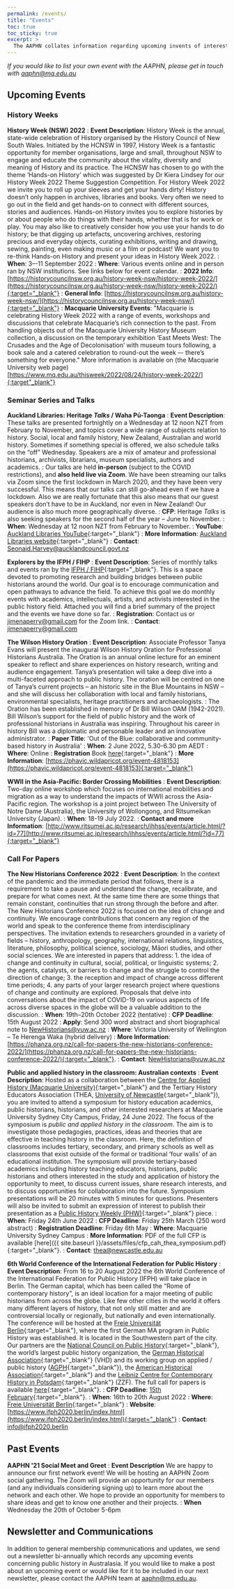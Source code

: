 ```yaml
---
permalink: /events/
title: "Events"
toc: true
toc_sticky: true
excerpt: >
  The AAPHN collates information regarding upcoming invents of interest to public history enthusiasts and practitioners and also sends out a bi-annual Newsletter summarising the year and looking forward to the future.
---
```

_If you would like to list your own event with the AAPHN, please get in touch with <aaphn@mq.edu.au>_

## Upcoming Events
### History Weeks
**History Week (NSW) 2022**
: **Event Description**: History Week is the annual, state-wide celebration of History organised by the History Council of New South Wales. Initiated by the HCNSW in 1997, History Week is a fantastic opportunity for member organisations, large and small, throughout NSW to engage and educate the community about the vitality, diversity and meaning of History and its practice. The HCNSW has chosen to go with the theme ‘Hands-on History’ which was suggested by Dr Kiera Lindsey for our History Week 2022 Theme Suggestion Competition. For History Week 2022 we invite you to roll up your sleeves and get your hands dirty! History doesn’t only happen in archives, libraries and books. Very often we need to go out in the field and get hands-on to connect with different sources, stories and audiences. Hands-on History invites you to explore histories by or about people who do things with their hands, whether that is for work or play. You may also like to creatively consider how you use your hands to do history; be that digging up artefacts, uncovering archives, restoring precious and everyday objects, curating exhibitions, writing and drawing, sewing, painting, even making music or a film or podcast! We want you to re-think Hands-on History and present your ideas in History Week 2022.
: **When**: 3–-11 September 2022
: **Where**: Various events online and in person ran by NSW institutions. See links below for event calendar.
: **2022 Info**: [https://historycouncilnsw.org.au/history-week-nsw/history-week-2022/](https://historycouncilnsw.org.au/history-week-nsw/history-week-2022/){:target="_blank"}
: **General Info**: [https://historycouncilnsw.org.au/history-week-nsw/](https://historycouncilnsw.org.au/history-week-nsw/){:target="_blank"}
: **Macquarie University Events**: "Macquarie is celebrating History Week 2022 with a range of events, workshops and discussions that celebrate Macquarie’s rich connection to the past.
From handling objects out of the Macquarie University History Museum collection, a discussion on the temporary exhibition ‘East Meets West: The Crusades and the Age of Decolonisation’ with museum tours following, a book sale and a catered celebration to round-out the week –- there’s something for everyone." More information is available on (the Macquarie University web page)[https://www.mq.edu.au/thisweek/2022/08/24/history-week-2022/]{:target"_blank"}

### Seminar Series and Talks
**Auckland Libraries: Heritage _Talks_ / Waha Pū-Taonga**
: **Event Description**: These talks are presented fortnightly on a Wednesday at 12 noon NZT from February to November, and topics cover a wide range of subjects relation to history. Social, local and family history, New Zealand, Australian and world history. Sometimes if something special is offered, we also schedule talks on the “off” Wednesday. Speakers are a mix of amateur and professional historians, archivists, librarians, museum specialists, authors and academics.
: Our talks are held **in-person** (subject to the COVID restrictions), and **also held live via Zoom**. We have been streaming our talks via Zoom since the first lockdown in March 2020, and they have been very successful. This means that our talks can still go-ahead even if we have a lockdown. Also we are really fortunate that this also means that our guest speakers don’t have to be in Auckland, nor even in New Zealand! Our audience is also much more geographically diverse.
: **CFP**: Heritage _Talks_ is also seeking speakers for the second half of the year – June to November.
: **When**: Wednesday at 12 noon NZT from February to November.
: **YouTube**: [Auckland Libraries YouTube](https://www.youtube.com/user/aucklandlibraries){:target="_blank"}
: **More Information**: [Auckland Libraries website](https://www.aucklandlibraries.govt.nz/Pages/family-and-local-history-events.aspx){:target="_blank"}
: **Contact**: <Seonaid.Harvey@aucklandcouncil.govt.nz>

**Explorers by the IFPH / FIHP**
: **Event Description**: Series of monthly talks and events ran by the [IFPH / FIHP](https://ifph.hypotheses.org/){:target="_blank"}. This is a space devoted to promoting research and building bridges between public historians around the world. Our goal is to encourage communication and open pathways to advance the field. To achieve this goal we do monthly events with academics, intellectuals, artists, and activists interested in the public history field. Attached you will find a brief summary of the project and the events we have done so far.
: **Registration**: Contact us or <jimenaperry@gmail.com> for the Zoom link.
: **Contact**: <jimenaperry@gmail.com>

**The Wilson History Oration**
: **Event Description**: Associate Professor Tanya Evans will present the inaugural Wilson History Oration for Professional Historians Australia. The Oration is an annual online lecture for an eminent speaker to reflect and share experiences on history research, writing and audience engagement. Tanya’s presentation will take a deep dive into a multi-faceted approach to public history. The oration will be centred on one of Tanya’s current projects – an historic site in the Blue Mountains in NSW – and she will discuss her collaboration with local and family historians, environmental specialists, heritage practitioners and archaeologists.
: The Oration has been established in memory of Dr Bill Wilson OAM (1942-2021). Bill Wilson’s support for the field of public history and the work of professional historians in Australia was inspiring. Throughout his career in history Bill was a diplomatic and personable leader and an innovative administrator.
: **Paper Title**: 'Out of the Blue: collaborative and community-based history in Australia'
: **When**: 2 June 2022, 5.30-6.30 pm AEDT
: **Where**: Online
: **Registration** Book [here](https://phavic.wildapricot.org/event-4818153){:target="_blank"}
: **More Information**: [https://phavic.wildapricot.org/event-4818153](https://phavic.wildapricot.org/event-4818153){:target="_blank"}

**WWII in the Asia-Pacific: Border Crossing Mobilities**
: **Event Description**: Two-day online workshop which focuses on international mobilities and migration as a way to understand the impacts of WWII across the Asia-Pacific region. The workshop is a joint project between The University of Notre Dame (Australia), the University of Wollongong, and Ritsumeikan University (Japan).
: **When**: 18-19 July 2022.
: **Contact and more Information**: [http://www.ritsumei.ac.jp/research/ihhss/events/article.html/?id=77](http://www.ritsumei.ac.jp/research/ihhss/events/article.html/?id=77){:target="_blank"}

### Call For Papers
**The New Historians Conference 2022**
: **Event Description**: In the context of the pandemic and the immediate period that follows, there is a requirement to take a pause and understand the change, recalibrate, and prepare for what comes next. At the same time there are some things that remain constant, continuities that run strong through the before and after. The New Historians Conference 2022 is focused on the idea of change and continuity. We encourage contributions that concern any region of the world and speak to the conference theme from interdisciplinary perspectives. The invitation extends to researchers grounded in a variety of fields – history, anthropology, geography, international relations, linguistics, literature, philosophy, political science, sociology, Māori studies, and other social sciences. We are interested in papers that address: 1. the idea of change and continuity in cultural, social, political, or linguistic systems; 2. the agents, catalysts, or barriers to change and the struggle to control the direction of change; 3. the reception and impact of change across different time periods; 4. any parts of your larger research project where questions of change and continuity are explored. Proposals that delve into conversations about the impact of COVID-19 on various aspects of
life across diverse spaces in the globe will be a valuable addition to the discussion.
: **When**: 19th–20th October 2022 (tentative)
: **CFP Deadline**: 15th August 2022
: **Apply**: Send 300 word abstract and short biographical note to <NewHistorians@vuw.ac.nz>
: **Where**: Victoria University of Wellington – Te Herenga Waka (hybrid delivery)
: **More Information**: [https://phanza.org.nz/call-for-papers-the-new-historians-conference-2022/](https://phanza.org.nz/call-for-papers-the-new-historians-conference-2022/){:target="_blank"}.
: **Contact**: <NewHistorians@vuw.ac.nz>

**Public and applied history in the classroom: Australian contexts**
: **Event Description**: Hosted as a collaboration between the [Centre for Applied History (Macquarie University)](https://www.mq.edu.au/research/research-centres-groups-and-facilities/resilient-societies/centres/centre-for-applied-history){:target="_blank"} and the Tertiary History Educators Association (THEA, [University of Newcastle](https://www.newcastle.edu.au/){:target="_blank"}), you are invited to attend a symposium for history education academics, public historians, historians, and other interested researchers at Macquarie University Sydney City Campus, Friday, 24 June 2022. The focus of the symposium is _public and applied history in the classroom_. The aim is to investigate those pedagogies, practices, ideas and theories that are effective in teaching history in the classroom. Here, the definition of classrooms includes tertiary, secondary, and primary schools as well as classrooms that exist outside of the formal or traditional ‘four walls’ of an educational institution. The symposium will provide tertiary-based academics including history teaching educators, historians, public historians and others interested in the study and application of history the opportunity to meet, to discuss current issues, share research interests, and to discuss opportunities for collaboration into the future. Symposium presentations will be 20 minutes with 5 minutes for questions. Presenters will also be invited to submit an expression of interest to publish their presentation as a [Public History Weekly (PHW)](https://public-historyweekly.degruyter.com/){:target="_blank"} piece.
: **When**: Friday 24th June 2022
: **CFP Deadline**: Friday 25th March (250 word abstract)
: **Registration Deadline**: Friday 6th May
: **Where**: Macquarie University Sydney Campus
: **More Information**: PDF of the full CFP is available [here]({{ site.baseurl }}/assets/files/cfp_cah_thea_symposium.pdf){:target="_blank"}.
: **Contact**: <thea@newcastle.edu.au>

**6th World Conference of the International Federation for Public History**
: **Event Description**: From 16 to 20 August 2022 the 6th World Conference of the International Federation for Public History (IFPH) will take place in Berlin. The German capital, which has been called the “Rome of contemporary history”, is an ideal location for a major meeting of public historians from across the globe. Like few other cities in the world it offers many different layers of history, that not only still matter and are controversial locally or regionally, but nationally and even internationally. The conference will be hosted at the [Freie Universität Berlin](https://www.fu-berlin.de/en/index.html){:target="_blank"}, where the first German MA program in Public History was established. It is located in the Southwestern part of the city. Our partners are the [National Council on Public History](https://ncph.org/){:target="_blank"}, the world’s largest public history organization, the [German Historical Association](https://www.historikerverband.de/){:target="_blank"} (VHD) and its working group on applied / public history ([AGPH](https://agph.hypotheses.org/internationales){:target="_blank"}), the [American Historical Association](https://www.historians.org/){:target="_blank"} and the [Leibniz Centre for Contemporary History in Potsdam](https://zzf-potsdam.de/en/institution/leibniz-centre-contemporary-history-potsdam){:target="_blank"} (ZZF). The full call for papers is available [here](https://www.ifph2020.berlin/_media/CFP_2022.pdf){:target="_blank"}.
: **CFP Deadline**: [15th February](https://www.ifph2020.berlin/proposal-submission/index.html){:target="_blank"}.
: **When**: 16th to 20th August 2022
: **Where**: [Freie Universität Berlin](https://www.fu-berlin.de/en/index.html){:target="_blank"}
: **Website**: [https://www.ifph2020.berlin/index.html](https://www.ifph2020.berlin/index.html){:target="_blank"}
: **Contact**: <info@ifph2020.berlin>

## Past Events
**AAPHN '21 Social Meet and Greet**
: **Event Description** We are happy to announce our first network event! We will be hosting an AAPHN Zoom social gathering. The Zoom will provide an opportunity for our members (and any individuals considering signing up) to learn more about the network and each other. We hope to provide an opportunity for members to share ideas and get to know one another and their projects.
: **When** Wednesday the 20th of October 5-6pm

## Newsletter and Communications
In addition to general membership communications and updates, we send out a newsletter bi-annually which records any upcoming events concerning public history in Australasia. If you would like to make a post about an upcoming event or would like for it to be included in our next newsletter, please contact the AAPHN team at <aaphn@mq.edu.au>.
